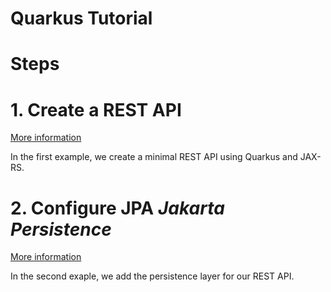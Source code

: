 # Quarkus Tutorial

# Steps

# 1. Create a REST API

[More information](./step-01-configure-quarkus/README.md)

In the first example, we create a minimal REST API using Quarkus and JAX-RS.

# 2. Configure JPA _Jakarta Persistence_

[More information](./step-02-configure-jpa/README.md)

In the second exaple, we add the persistence layer for our REST API. 